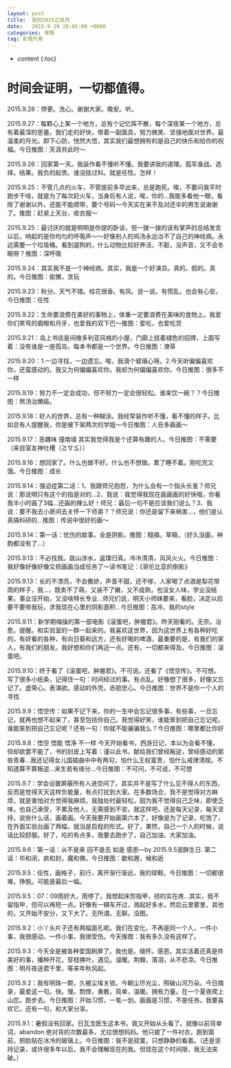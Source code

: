 ```yaml
---
layout: post
title:  我的2015之良月
date:   2015-9-19 20:05:00 +0800
categories: 卑陬
tag: 彩笺尺素
---
```


* content
{:toc}


时间会证明，一切都值得。
====================================
2015.9.28：停更。洗心。谢谢大家。晚安。听。

2015.9.27：每颗心上某一个地方，总有个记忆挥不散，每个深夜某一个地方，总有着最深的思量。我们走的好快，带着一副面具，努力微笑、坚强地面对世界。最温柔的月光。卸下心防，恍然大悟，其实我们最想拥有的是自己的快乐和给你的祝福。今日推图：天涯共此时～

2015.9.26：回家第一天。我装作看不懂听不懂。我要讲我的道理。孤军奋战。选择。结果。我负的起责。谁没挂过科。就是任性。怎样！

2015.9.25：不管几点的火车，不管提前多早出来，总是跑死。唉，不要问我平时跑步干啥，就是为了每次赶火车，当身后有人说，唉，你的…我能多看他一眼，看除了谢谢以外，还能不能顺带，要个号码～今天实在来不及对还伞的男生说谢谢了。推图：赶紧上天台，收衣服～

2015.9.25：最讨厌的就是明明是你提的卧谈，但一拨一拨的该有掌声的总结发言以后，响起的是你均匀的呼吸声～～好像别人的鸡汤永远治不了自己的神经病。永远需要一个垃圾桶。看到遛狗的，什么动物比较好养活，不脏，没声音，又不会冬眠呀？推图：深呼吸

2015.9.24：其实我不是一个神经病。其实，我是一个好演员。真的。假的。真的。今日推图：偷懒，贪玩

2015.9.23：秋分。天气不错。桂花很香。有风。说一说。有慌乱。也会有心安。今日推图：任性

2015.9.22：生命要浪费在美好的事物上，体重一定要浪费在美味的食物上。我爱你们笑弯的眉眼和月牙，也爱我的双下巴～推图：爱吃，也爱吃货

2015.9.21：岛上书店是间维多利亚风格的小屋，门廊上挂着褪色的招牌，上面写着：没有谁是一座孤岛，每本书都是一个世界。今日推图：潦草

2015.9.20：1.一边寻找，一边遗忘。唉，我滴个玻璃心呀。2.今天听偏偏喜欢你，还蛮感动的。我又为何偏偏喜欢你。我却为何偏偏喜欢你。今日推图：很多不一样

2015.9.19：努力不一定会成功，但不努力一定会很轻松。谁来饮一碗？？今日推图：熬汤治懒癌。

2015.9.18：好人的世界，总有一种糊涂。我经常装作听不懂，看不懂的样子。比如总有人提醒我，你是被下架两次的学姐～今日推图：人丑多画画～

2015.9.17：恶趣味 撞南墙 其实我觉得我是个还算有趣的人。今日推图：不需要（来自室友神吐槽（≧∇≦））

2015.9.16：想回家了。什么也做不好。什么也不想做。累了睡不着。刚吃完又饿。今日推图：成长

2015.9.14：强迫症第二话：1、我跟师兄抱怨，为什么会有一个指头长茧？师兄说：那说明只有这个的指是对的…2、我说：我觉得我现在画画画的好快哦，你看我半小时画了3幅…还画的辣么好！师兄：最后一句不是应该我们说么？3、我说：要不我去小房间去关怀一下师弟？？师兄说：你还是留下来祸害…，他们是认真搞科研的…推图：传说中很好的画～

2015.9.14：第一话：忧伤的故事。全是阴影。推图：糙搞，草稿，（好久没画，神韵都没有了…）

2015.9.13：不必找我。跋山涉水，返璞归真。冷冷清清，风风火火。今日推图：我好像好像好像又把画画当成任务了～读书笔记：《哥伦比亚的倒影》

2015.9.13：长的不漂亮，不会撒娇，声音不甜，还不嗲，人家喝了点酒是梨花带雨的样子，我…，既卖不了萌，又装不了嫩，又不成熟，也没女人味，学业没结果，事业没开始，又没啥特长专业…师兄们说，明天小师妹要来，看脸，决定以后要不要带我玩，求我现在心里的阴影面积…今日推图：高冷，我的style

2015.9.11：新学期梅操的第一部电影《滚蛋吧，肿瘤君》。昨天刚看的。无奈。治愈。提醒。和实验室的一群一起来的。我喜欢这世界，因为这世界上有各种好吃的，有好看的各种，有向日葵和远方，还有好喝的啤酒，最重要的是，有我们的家人，有我们的朋友。我好想和你们再近一点。还有，一切都来得及。今日推图：滚蛋吧。

2015.9.10：终于看了《滚蛋吧，肿瘤君》。不可说。还看了《悟空传》。不可想。写了很多小纸条，记得住一句：时间经过的事。有点乱。好像想了很多，好像又忘记了。虚荣心。表演欲。感动的外壳。赤胆忠心。今日推图：世界不是你一个人的 寻找

2015.9.9：悟空传：如果不记下来，你的一生中会忘记很多事，有些事，一旦忘记，就再也想不起来了，甚至包括你自己。我觉得好笑，谁能笨到把自己忘记呢。 谁能笨到把自己忘记呢？还有一句：你就不能骗骗我么？今日推图：哪里都比你好

2015.9.8：悟空 悟能 悟净 不一样 今天开始看书，西游日记，本以为会看不懂，但却欲罢不能了，书的封皮上写着：谨以此书，献给我们曾经叛逆，曾经感动的那些青春…我还记得女儿国插曲中中有两句，怕什么王权富贵，怕什么戒律清规。不知道算不算叛逆…来生若有缘分…今日推图：不可问，不可说，不可想

2015.9.7：学会设置屏蔽所有人进空间了。其实并不是写了什么见不得人的东西，反而是觉得天天这样负能量，有点打扰到大家。在多数场合，我不是觉得对方麻烦，就是害怕对方觉得我麻烦。我独处时最轻松，因为我不觉得自己乏味，即使乏味，也自己承受，不累及他人，无需感到不安。就这样吧，还是每天记录，每天坚持，说些什么话，画着画。今天我要开始画第六本了，好像是为了记录，吃饱了，在外面实验台画了两幅，就当是启程的形式。好了，果然，自己一个人的时候，说话比较舒服。好了，吃的有点多，我要去跑步了，自己加油，大家加油。

2015.9.6：第一话：从不是来 回不是去 如是 感恩—by 2015.9.5波酥生日. 第二话：毕和闭，疯和封，魔和佛。今日推图：歇和邂，候和逅

2015.9.5：任性，画格子，前行，离开渐行渐远，我的球鞋。今日推图：一切都很难，挣脱。可能是最后一幅。

2015.9.5：07：09雨好大，雨停了。我想起床剪指甲，挠的实在疼…其实，我不留指甲，但可以再短一点。好像有一辆车开过，溅起好多水，然后云里雾里，其他的，又开始不安分，又下大了。无所谓。无聊。没图。

2015.9.2：小丫头片子还有两幅面孔呢。我们在变化，不再是同一个人，一件小事，我很感动，一件小事，我很受伤。今天推图：我有多久没有这样了。

2015.9.3：今天全是被各种爱国刷屏了。我也是。缅怀。感恩。其实活着还真是件美好的事，播种开花，穿枝拂叶。遇见。温暖。荆棘，落泪，从不悲凉。今日推图：明月夜送君千里，等来年秋风起。

2015.9.2：我有明珠一颗，久被尘埃关锁。今朝尘尽光尘，照破山河万朵。今日摘录，最爱这一句。快。慢。剽悍，勇敢，简单，温暖。拥有力量。在一个夏夜爬上山峦。跑步去。今日推图：开始习惯，一笔一划。画画是习惯，不是任务。我要喜欢它。还有一句，和大家分享。

2015.9.1：暑假没有回家。日瓦戈医生这本书，我又开始从头看了。就像以前背单词，abandon 绝对背的次数最多。尤拉很想妈妈。他只披了一件衬衣，跑到窗前，把脸贴在冰冷的玻璃上。今日推图：我不是寂寞，只想静静的看着。（还是坚持记录，或许很多年以后，我不会理解现在的我。但现在这个时间限，我无法突破。）